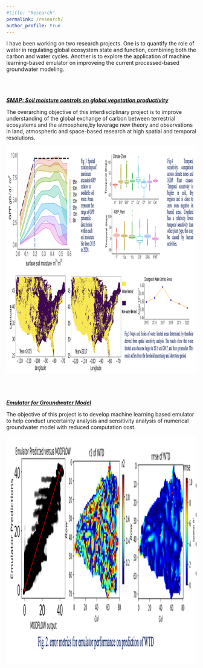 ```yaml
---
#title: "Research"
permalink: /research/
author_profile: true
---
```

I have been working on two research projects. One is to quantify the role of water in regulating global ecosystem state and function, combining both the carbon and water cycles. Another is to explore the application of machine learning-based emulator on improveing the current processed-based groundwater modeling.

<br /><br /><br />
<a id="recent" style="color:314482"><strong><em><u>SMAP: Soil moisture controls on global vegetation productivity</u></em></strong></a>

The overarching objective of this interdisciplinary project is to improve understanding of the global exchange of carbon between
			terrestrial ecosystems and the atmosphere,by leverage new theory and observations in land, atmospheric and space-based research
			at high spatial and temporal resolutions.

<div class="col-sm-6">
			<div class="image-middle"><img class="imageStyle" alt="proxima" src="/assets/images/smap2.png" width="800" height="600" />                       </div>


<br /><br /><br />
<a id="recent" style="color:314482"><strong><em><u>Emulator for Groundwater Model</u></em></strong></a>

The objective of this project is to develop machine learning based emulator to help conduct uncertainty analysis and sensitivity analysis of numerical groundwater model with reduced computation cost.

<div class="col-sm-6">
			<div class="image-middle"><img class="imageStyle" alt="proxima" src="/assets/images/gw2.png" width="800" height="600" />                       </div>
